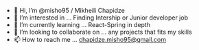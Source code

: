 - 👋 Hi, I’m @misho95 / Mikheili Chapidze
- 👀 I’m interested in ... Finding Intership or Junior developer job
- 🌱 I’m currently learning ... React-Spring in depth
- 💞️ I’m looking to collaborate on ... any projects that fits my skills
- 📫 How to reach me ... chapidze.misho95@gmail.com

